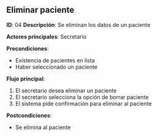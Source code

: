 ## Eliminar paciente

**ID**: 04
**Descripción**: Se eliminan los datos de un paciente

**Actores principales**: Secretario

**Precondiciones**:
* Existencia de pacientes en lista
* Haber seleccionado un paciente

**Flujo principal**:
1. El secretario desea eliminar un paciente
2. El secretario selecciona la opción de borrar paciente
3. El sistema pide confirmación para eliminar al paciente

**Postcondiciones**:

* Se elimina al paciente
